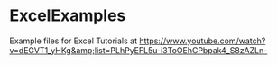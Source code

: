 # ExcelExamples
Example files for Excel Tutorials at https://www.youtube.com/watch?v=dEGVT1_yHKg&amp;list=PLhPyEFL5u-i3ToOEhCPbpak4_S8zAZLn-
